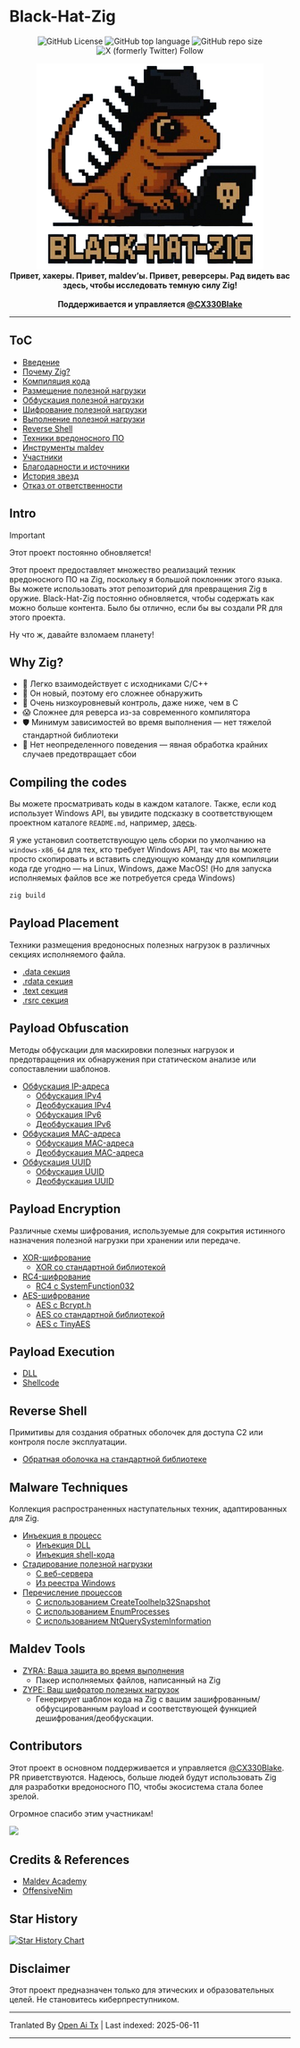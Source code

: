 # Black-Hat-Zig

<p align="center">
  <img alt="GitHub License" src="https://img.shields.io/github/license/CX330Blake/black-hat-zig">
  <img alt="GitHub top language" src="https://img.shields.io/github/languages/top/cx330blake/black-hat-zig">
  <img alt="GitHub repo size" src="https://img.shields.io/github/repo-size/cx330blake/black-hat-zig">
  <img alt="X (formerly Twitter) Follow" src="https://img.shields.io/twitter/follow/CX330Blake">
</p>

<p height="350px" align="center">
  <img src="https://raw.githubusercontent.com/CX330Blake/Black-Hat-Zig/main/Black-Hat-Zig.png">
  <br/>
  <b>Привет, хакеры. Привет, maldev’ы. Привет, реверсеры. Рад видеть вас здесь, чтобы исследовать темную силу Zig!</b><br/><br/>
  <b>Поддерживается и управляется <a href="https://github.com/cx330blake">@CX330Blake</a></b>
</p>

---

## ToC

- [Введение](#intro)
- [Почему Zig?](#why-zig)
- [Компиляция кода](#compiling-the-codes)
- [Размещение полезной нагрузки](#payload-placement)
- [Обфускация полезной нагрузки](#payload-obfuscation)
- [Шифрование полезной нагрузки](#payload-encryption)
- [Выполнение полезной нагрузки](#payload-execution)
- [Reverse Shell](#reverse-shell)
- [Техники вредоносного ПО](#malware-techniques)
- [Инструменты maldev](#maldev-tools)
- [Участники](#contributors)
- [Благодарности и источники](#credits--references)
- [История звезд](#star-history)
- [Отказ от ответственности](#disclaimer)

## Intro

> [!IMPORTANT]
> Этот проект постоянно обновляется!

Этот проект предоставляет множество реализаций техник вредоносного ПО на Zig, поскольку я большой поклонник этого языка. Вы можете использовать этот репозиторий для превращения Zig в оружие. Black-Hat-Zig постоянно обновляется, чтобы содержать как можно больше контента. Было бы отлично, если бы вы создали PR для этого проекта.

Ну что ж, давайте взломаем планету!

## Why Zig?

- 🤝 Легко взаимодействует с исходниками C/C++
- 🔎 Он новый, поэтому его сложнее обнаружить
- 💪 Очень низкоуровневый контроль, даже ниже, чем в C
- 😱 Сложнее для реверса из-за современного компилятора
- 🛡️ Минимум зависимостей во время выполнения — нет тяжелой стандартной библиотеки
- 🎯 Нет неопределенного поведения — явная обработка крайних случаев предотвращает сбои

## Compiling the codes

Вы можете просматривать коды в каждом каталоге. Также, если код использует Windows API, вы увидите подсказку в соответствующем проектном каталоге `README.md`, например, [здесь](https://raw.githubusercontent.com/CX330Blake/Black-Hat-Zig/main/Payload-Encryption/AES/bcrypt_aes/).

Я уже установил соответствующую цель сборки по умолчанию на `windows-x86_64` для тех, кто требует Windows API, так что вы можете просто скопировать и вставить следующую команду для компиляции кода где угодно — на Linux, Windows, даже MacOS! (Но для запуска исполняемых файлов все же потребуется среда Windows)

```bash
zig build
```

## Payload Placement

Техники размещения вредоносных полезных нагрузок в различных секциях исполняемого файла.

- [.data секция](https://raw.githubusercontent.com/CX330Blake/Black-Hat-Zig/main/Payload-Placement/dot_data_section/)
- [.rdata секция](https://raw.githubusercontent.com/CX330Blake/Black-Hat-Zig/main/Payload-Placement/dot_rdata_section/)
- [.text секция](https://raw.githubusercontent.com/CX330Blake/Black-Hat-Zig/main/Payload-Placement/dot_text_section/)
- [.rsrc секция](https://raw.githubusercontent.com/CX330Blake/Black-Hat-Zig/main/Payload-Placement/dot_rsrc_section/)

## Payload Obfuscation

Методы обфускации для маскировки полезных нагрузок и предотвращения их обнаружения при статическом анализе или сопоставлении шаблонов.

- [Обфускация IP-адреса](https://raw.githubusercontent.com/CX330Blake/Black-Hat-Zig/main/Payload-Obfuscation/IP-Address-Obfuscation/)
  - [Обфускация IPv4](https://raw.githubusercontent.com/CX330Blake/Black-Hat-Zig/main/Payload-Obfuscation/IP-Address-Obfuscation/ipv4_obfuscation/)
  - [Деобфускация IPv4](https://raw.githubusercontent.com/CX330Blake/Black-Hat-Zig/main/Payload-Obfuscation/IP-Address-Obfuscation/ipv4_deobfuscation/)
  - [Обфускация IPv6](https://raw.githubusercontent.com/CX330Blake/Black-Hat-Zig/main/Payload-Obfuscation/IP-Address-Obfuscation/ipv6_obfuscation/)
  - [Деобфускация IPv6](https://raw.githubusercontent.com/CX330Blake/Black-Hat-Zig/main/Payload-Obfuscation/IP-Address-Obfuscation/ipv6_deobfuscation/)
- [Обфускация MAC-адреса](https://raw.githubusercontent.com/CX330Blake/Black-Hat-Zig/main/Payload-Obfuscation/MAC-Address-Obfuscation/)
  - [Обфускация MAC-адреса](https://raw.githubusercontent.com/CX330Blake/Black-Hat-Zig/main/Payload-Obfuscation/MAC-Address-Obfuscation/MACFuscation/)
  - [Деобфускация MAC-адреса](https://raw.githubusercontent.com/CX330Blake/Black-Hat-Zig/main/Payload-Obfuscation/MAC-Address-Obfuscation/MACDeobfuscation/)
- [Обфускация UUID](https://raw.githubusercontent.com/CX330Blake/Black-Hat-Zig/main/Payload-Obfuscation/UUID-Obfuscation/)
  - [Обфускация UUID](https://raw.githubusercontent.com/CX330Blake/Black-Hat-Zig/main/Payload-Obfuscation/UUID-Obfuscation/UUIDFuscation/)
  - [Деобфускация UUID](https://raw.githubusercontent.com/CX330Blake/Black-Hat-Zig/main/Payload-Obfuscation/UUID-Obfuscation/UUIDDeobfuscation/)

## Payload Encryption

Различные схемы шифрования, используемые для сокрытия истинного назначения полезной нагрузки при хранении или передаче.

- [XOR-шифрование](https://raw.githubusercontent.com/CX330Blake/Black-Hat-Zig/main/Payload-Encryption/XOR/)
  - [XOR со стандартной библиотекой](https://raw.githubusercontent.com/CX330Blake/Black-Hat-Zig/main/Payload-Encryption/XOR/std_lib_xor/)
- [RC4-шифрование](https://raw.githubusercontent.com/CX330Blake/Black-Hat-Zig/main/Payload-Encryption/RC4/)
  - [RC4 с SystemFunction032](https://raw.githubusercontent.com/CX330Blake/Black-Hat-Zig/main/Payload-Encryption/RC4/system_function_032_rc4/)
- [AES-шифрование](https://raw.githubusercontent.com/CX330Blake/Black-Hat-Zig/main/Payload-Encryption/AES/)
  - [AES с Bcrypt.h](https://raw.githubusercontent.com/CX330Blake/Black-Hat-Zig/main/Payload-Encryption/AES/bcrypt_aes/)
  - [AES со стандартной библиотекой](https://raw.githubusercontent.com/CX330Blake/Black-Hat-Zig/main/Payload-Encryption/AES/std_aes/)
  - [AES с TinyAES](https://raw.githubusercontent.com/CX330Blake/Black-Hat-Zig/main/Payload-Encryption/AES/tiny_aes/)

## Payload Execution

- [DLL](https://raw.githubusercontent.com/CX330Blake/Black-Hat-Zig/main/Payload-Execution/dll/)
- [Shellcode](https://raw.githubusercontent.com/CX330Blake/Black-Hat-Zig/main/Payload-Execution/shellcode/)

## Reverse Shell

Примитивы для создания обратных оболочек для доступа C2 или контроля после эксплуатации.

- [Обратная оболочка на стандартной библиотеке](https://raw.githubusercontent.com/CX330Blake/Black-Hat-Zig/main/Reverse-Shell/std_reverse_shell/)

## Malware Techniques

Коллекция распространенных наступательных техник, адаптированных для Zig.

- [Инъекция в процесс](https://raw.githubusercontent.com/CX330Blake/Black-Hat-Zig/main/Malware-Techniques/Process-Injection/)
  - [Инъекция DLL](https://raw.githubusercontent.com/CX330Blake/Black-Hat-Zig/main/Malware-Techniques/Process-Injection/dll_injection/)
  - [Инъекция shell-кода](https://raw.githubusercontent.com/CX330Blake/Black-Hat-Zig/main/Malware-Techniques/Process-Injection/shellcode_injection/)
- [Стадирование полезной нагрузки](https://raw.githubusercontent.com/CX330Blake/Black-Hat-Zig/main/Malware-Techniques/Payload-Staging/)
  - [С веб-сервера](https://raw.githubusercontent.com/CX330Blake/Black-Hat-Zig/main/Malware-Techniques/Payload-Staging/web_server/)
  - [Из реестра Windows](https://raw.githubusercontent.com/CX330Blake/Black-Hat-Zig/main/Malware-Techniques/Payload-Staging/windows_registry/)
- [Перечисление процессов](https://raw.githubusercontent.com/CX330Blake/Black-Hat-Zig/main/Malware-Techniques/Process-Enumeration/)
  - [С использованием CreateToolhelp32Snapshot](https://raw.githubusercontent.com/CX330Blake/Black-Hat-Zig/main/Malware-Techniques/Process-Enumeration/create_tool_help_32_snapshot/)
  - [С использованием EnumProcesses](https://raw.githubusercontent.com/CX330Blake/Black-Hat-Zig/main/Malware-Techniques/Process-Enumeration/enum_processes/)
  - [С использованием NtQuerySystemInformation](https://raw.githubusercontent.com/CX330Blake/Black-Hat-Zig/main/Malware-Techniques/Process-Enumeration/nt_query_system_information/)

## Maldev Tools

- [ZYRA: Ваша защита во время выполнения](https://github.com/cx330blake/zyra)
  - Пакер исполняемых файлов, написанный на Zig
- [ZYPE: Ваш шифратор полезных нагрузок](https://github.com/cx330blake/zype)
  - Генерирует шаблон кода на Zig с вашим зашифрованным/обфусцированным payload и соответствующей функцией дешифрования/деобфускации.

## Contributors

Этот проект в основном поддерживается и управляется [@CX330Blake](https://github.com/CX330Blake). PR приветствуются. Надеюсь, больше людей будут использовать Zig для разработки вредоносного ПО, чтобы экосистема стала более зрелой.

Огромное спасибо этим участникам!

<a href="https://github.com/CX330Blake/black-hat-zig/graphs/contributors">
  <img src="https://contrib.rocks/image?repo=CX330Blake/black-hat-zig" />
</a>

## Credits & References

- [Maldev Academy](https://maldevacademy.com/)
- [OffensiveNim](https://github.com/byt3bl33d3r/OffensiveNim)

## Star History

[![Star History Chart](https://api.star-history.com/svg?repos=CX330blake/black-hat-zig&type=Date)](https://www.star-history.com/#CX330blake/black-hat-zig&Date)

## Disclaimer

Этот проект предназначен только для этических и образовательных целей. Не становитесь киберпреступником.


---


Tranlated By [Open Ai Tx](https://github.com/OpenAiTx/OpenAiTx) | Last indexed: 2025-06-11


---